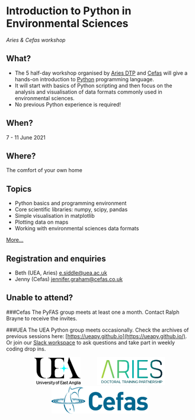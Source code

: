 # Introduction to Python in Environmental Sciences
*Aries & Cefas workshop*


## What?
* The 5 half-day workshop organised by [Aries DTP](https://www.aries-dtp.ac.uk/) and [Cefas](http://www.cefas.co.uk/) will give a hands-on introduction to [Python](http://www.python.org/) programming language.
* It will start with basics of Python scripting and then focus on the analysis and visualisation of data formats commonly used in environmental sciences.
* No previous Python experience is required!

## When?
7 - 11 June 2021

## Where?
The comfort of your own home

## Topics
* Python basics and programming environment
* Core scientific libraries: numpy, scipy, pandas
* Simple visualisation in matplotlib
* Plotting data on maps
* Working with environmental sciences data formats

[More...](programme.md)

## Registration and enquiries
* Beth (UEA, Aries) [e.siddle@uea.ac.uk](mailto:e.siddle@uea.ac.uk)
* Jenny (Cefas) [jennifer.graham@cefas.co.uk](mailto:jennifer.graham@cefas.co.uk)

## Unable to attend?

###Cefas
The PyFAS group meets at least one a month. Contact Ralph Brayne to receive the invites.

###UEA
The UEA Python group meets occasionally. Check the archives of previous sessions here: [https://ueapy.github.io](https://ueapy.github.io/). Or join our [Slack workspace](https://uea-python.slack.com/) to ask questions and take part in weekly coding drop ins.

<center>
<a href="http://www.uea.ac.uk"><img src="flyer/uealogo.png" title="University of East Anglia" style="height:75px;" hspace="20"></a>
<a href="https://www.aries-dtp.ac.uk/"><img src="flyer/aries_logo.png" title="Aries DTP" style="height:75px;" hspace="20"></a>
<a href="http://www.cefas.co.uk"><img src="flyer/cefas_logo.png" title="Cefas" style="height:75px;" hspace="20"></a>
</center>
